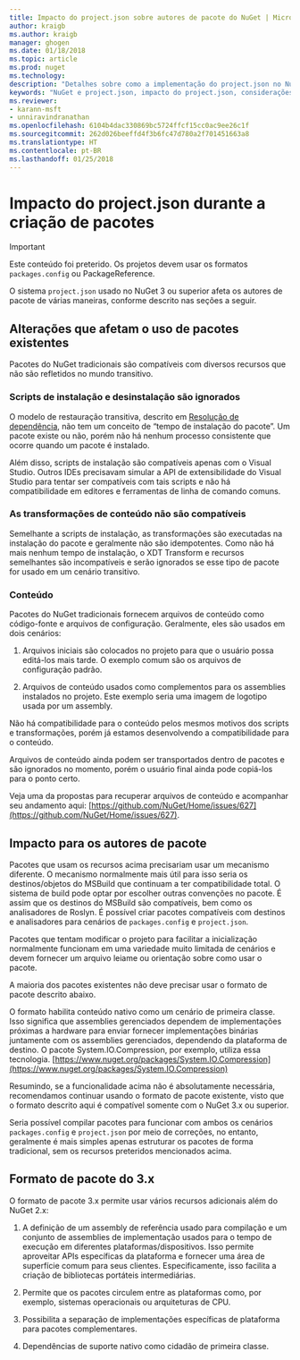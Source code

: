 ```yaml
---
title: Impacto do project.json sobre autores de pacote do NuGet | Microsoft Docs
author: kraigb
ms.author: kraigb
manager: ghogen
ms.date: 01/18/2018
ms.topic: article
ms.prod: nuget
ms.technology: 
description: "Detalhes sobre como a implementação do project.json no NuGet 3.x afeta autores de pacote, como recursos incompatíveis, conteúdo e formato do pacote."
keywords: "NuGet e project.json, impacto do project.json, considerações de criação de pacotes, recursos do project.json"
ms.reviewer:
- karann-msft
- unniravindranathan
ms.openlocfilehash: 6104b4dac330869bc5724ffcf15cc0ac9ee26c1f
ms.sourcegitcommit: 262d026beeffd4f3b6fc47d780a2f701451663a8
ms.translationtype: HT
ms.contentlocale: pt-BR
ms.lasthandoff: 01/25/2018
---
```

# <a name="impact-of-projectjson-when-creating-packages"></a>Impacto do project.json durante a criação de pacotes

> [!Important]
> Este conteúdo foi preterido. Os projetos devem usar os formatos `packages.config` ou PackageReference.

O sistema `project.json` usado no NuGet 3 ou superior afeta os autores de pacote de várias maneiras, conforme descrito nas seções a seguir.

## <a name="changes-affecting-existing-packages-usage"></a>Alterações que afetam o uso de pacotes existentes

Pacotes do NuGet tradicionais são compatíveis com diversos recursos que não são refletidos no mundo transitivo.

### <a name="install-and-uninstall-scripts-are-ignored"></a>Scripts de instalação e desinstalação são ignorados

O modelo de restauração transitiva, descrito em [Resolução de dependência](../consume-packages/dependency-resolution.md#dependency-resolution-with-packagereference), não tem um conceito de “tempo de instalação do pacote”. Um pacote existe ou não, porém não há nenhum processo consistente que ocorre quando um pacote é instalado.

Além disso, scripts de instalação são compatíveis apenas com o Visual Studio. Outros IDEs precisavam simular a API de extensibilidade do Visual Studio para tentar ser compatíveis com tais scripts e não há compatibilidade em editores e ferramentas de linha de comando comuns.

### <a name="content-transforms-are-not-supported"></a>As transformações de conteúdo não são compatíveis

Semelhante a scripts de instalação, as transformações são executadas na instalação do pacote e geralmente não são idempotentes. Como não há mais nenhum tempo de instalação, o XDT Transform e recursos semelhantes são incompatíveis e serão ignorados se esse tipo de pacote for usado em um cenário transitivo.

### <a name="content"></a>Conteúdo

Pacotes do NuGet tradicionais fornecem arquivos de conteúdo como código-fonte e arquivos de configuração. Geralmente, eles são usados em dois cenários:

1. Arquivos iniciais são colocados no projeto para que o usuário possa editá-los mais tarde. O exemplo comum são os arquivos de configuração padrão.

1. Arquivos de conteúdo usados como complementos para os assemblies instalados no projeto. Este exemplo seria uma imagem de logotipo usada por um assembly.

Não há compatibilidade para o conteúdo pelos mesmos motivos dos scripts e transformações, porém já estamos desenvolvendo a compatibilidade para o conteúdo.

Arquivos de conteúdo ainda podem ser transportados dentro de pacotes e são ignorados no momento, porém o usuário final ainda pode copiá-los para o ponto certo.

Veja uma da propostas para recuperar arquivos de conteúdo e acompanhar seu andamento aqui: [https://github.com/NuGet/Home/issues/627](https://github.com/NuGet/Home/issues/627).

## <a name="impact-for-package-authors"></a>Impacto para os autores de pacote

Pacotes que usam os recursos acima precisariam usar um mecanismo diferente. O mecanismo normalmente mais útil para isso seria os destinos/objetos do MSBuild que continuam a ter compatibilidade total. O sistema de build pode optar por escolher outras convenções no pacote. É assim que os destinos do MSBuild são compatíveis, bem como os analisadores de Roslyn. É possível criar pacotes compatíveis com destinos e analisadores para cenários de `packages.config` e `project.json`.

Pacotes que tentam modificar o projeto para facilitar a inicialização normalmente funcionam em uma variedade muito limitada de cenários e devem fornecer um arquivo leiame ou orientação sobre como usar o pacote.

A maioria dos pacotes existentes não deve precisar usar o formato de pacote descrito abaixo.

O formato habilita conteúdo nativo como um cenário de primeira classe. Isso significa que assemblies gerenciados dependem de implementações próximas a hardware para enviar fornecer implementações binárias juntamente com os assemblies gerenciados, dependendo da plataforma de destino. O pacote System.IO.Compression, por exemplo, utiliza essa tecnologia. [https://www.nuget.org/packages/System.IO.Compression](https://www.nuget.org/packages/System.IO.Compression)

Resumindo, se a funcionalidade acima não é absolutamente necessária, recomendamos continuar usando o formato de pacote existente, visto que o formato descrito aqui é compatível somente com o NuGet 3.x ou superior.

Seria possível compilar pacotes para funcionar com ambos os cenários `packages.config` e `project.json` por meio de correções, no entanto, geralmente é mais simples apenas estruturar os pacotes de forma tradicional, sem os recursos preteridos mencionados acima.

## <a name="3x-package-format"></a>Formato de pacote do 3.x

O formato de pacote 3.x permite usar vários recursos adicionais além do NuGet 2.x:

1. A definição de um assembly de referência usado para compilação e um conjunto de assemblies de implementação usados para o tempo de execução em diferentes plataformas/dispositivos. Isso permite aproveitar APIs específicas da plataforma e fornecer uma área de superfície comum para seus clientes. Especificamente, isso facilita a criação de bibliotecas portáteis intermediárias.

1. Permite que os pacotes circulem entre as plataformas como, por exemplo, sistemas operacionais ou arquiteturas de CPU.

1. Possibilita a separação de implementações específicas de plataforma para pacotes complementares.

1. Dependências de suporte nativo como cidadão de primeira classe.